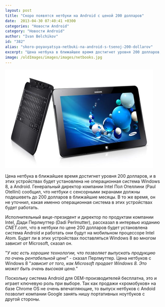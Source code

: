 ```yaml
---
layout: post
title: "Скоро появятся нетбуки на Android с ценой 200 долларов"
date:  2013-04-30 07:40:41 +0300
categories: "Новости Android"
category: "Новости Android"
author: "Ivan Belchikov"
id: "382"
alias: "skoro-poyavyatsya-netbuki-na-android-s-tsenoj-200-dollarov"
excerpt: "Цена нетбука в ближайшее время достигнет уровня 200 долларов, и в этих устройствах будет установлена не операционная система Windows 8, а Android."
image: /oldImages/images/images/netbooks.jpg
---
```

<img src="/oldImages/images/images/netbooks.jpg" alt="Ноутбук с Android" >

Цена нетбука в ближайшее время достигнет уровня 200 долларов, и в этих устройствах будет установлена не операционная система Windows 8, а Android.
Генеральный директор компании Intel Пол Отеллини (Paul Otellini) сообщил, что нетбуки с сенсорными экранами должны подешеветь до 200 долларов в ближайшие месяцы. В то же время, он не уточнил, какая именно операционная система в этих устройствах будет работать.

Исполнительный вице-президент и директор по продуктам компании Intel, Дади Перлмуттер (Dadi Perlmutter), рассказал в интервью изданию <em>CNET.com</em>, что в нетбуки по цене 200 долларов будет установлена система Android и работать они будут на мобильном процессоре Intel Atom. Будет ли в этих устройствах поставляться Windows 8 во многом зависит от Microsoft, сказал он.

"<em>У нас есть хорошие технологии, что позволяет выпускать продукцию по очень рентабельной цене</em>" - сказал Перлмуттер. Цена нетбуков с Windows 8 "<em>зависит от того, как Microsoft продает Windows 8. Это может быть очень высокая цена.</em>"

Поскольку система Android для OEM-производителей бесплатна, это и играет ключевую роль при выборе. Так как продажи «хромобуков» на базе Chrome OS не очень впечатляющие, то выпуск нетбуков с Andoid позволит компании Google занять нишу портативных ноутбуков с другой стороны. 
